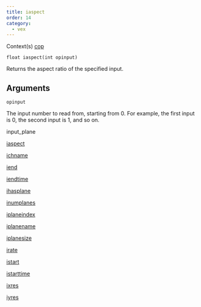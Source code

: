 ```yaml
---
title: iaspect
order: 14
category:
  - vex
---
```


Context(s)
[cop](../contexts/cop.html)

`float iaspect(int opinput)`

Returns the aspect ratio of the specified input.

## Arguments

`opinput`

The input number to read from, starting from 0. For example, the first input is 0, the second input is 1, and so on.

input_plane

[iaspect](iaspect.html)

[ichname](ichname.html)

[iend](iend.html)

[iendtime](iendtime.html)

[ihasplane](ihasplane.html)

[inumplanes](inumplanes.html)

[iplaneindex](iplaneindex.html)

[iplanename](iplanename.html)

[iplanesize](iplanesize.html)

[irate](irate.html)

[istart](istart.html)

[istarttime](istarttime.html)

[ixres](ixres.html)

[iyres](iyres.html)
